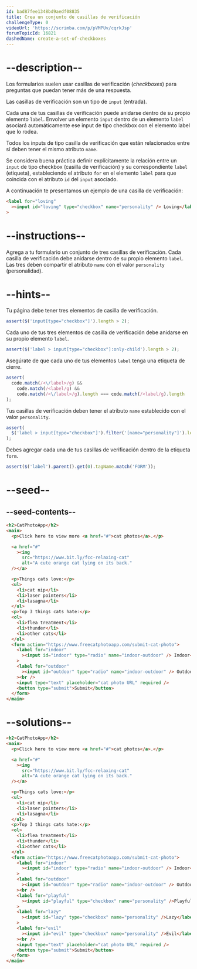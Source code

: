 ```yaml
---
id: bad87fee1348bd9aedf08835
title: Crea un conjunto de casillas de verificación
challengeType: 0
videoUrl: 'https://scrimba.com/p/pVMPUv/cqrkJsp'
forumTopicId: 16821
dashedName: create-a-set-of-checkboxes
---
```


# --description--

Los formularios suelen usar casillas de verificación (<dfn>checkboxes</dfn>) para preguntas que puedan tener más de una respuesta.

Las casillas de verificación son un tipo de `input` (entrada).

Cada una de tus casillas de verificación puede anidarse dentro de su propio elemento `label`. Envolver un elemento `input` dentro de un elemento `label` asociará automáticamente ese input de tipo checkbox con el elemento label que lo rodea.

Todos los inputs de tipo casilla de verificación que están relacionados entre sí deben tener el mismo atributo `name`.

Se considera buena práctica definir explícitamente la relación entre un `input` de tipo checkbox (casilla de verificación) y su correspondiente `label` (etiqueta), estableciendo el atributo `for` en el elemento `label` para que coincida con el atributo `id` del `input` asociado.

A continuación te presentamos un ejemplo de una casilla de verificación:

```html
<label for="loving"
  ><input id="loving" type="checkbox" name="personality" /> Loving</label
>
```

# --instructions--

Agrega a tu formulario un conjunto de tres casillas de verificación. Cada casilla de verificación debe anidarse dentro de su propio elemento `label`. Las tres deben compartir el atributo `name` con el valor `personality` (personalidad).

# --hints--

Tu página debe tener tres elementos de casilla de verificación.

```js
assert($('input[type="checkbox"]').length > 2);
```

Cada uno de tus tres elementos de casilla de verificación debe anidarse en su propio elemento `label`.

```js
assert($('label > input[type="checkbox"]:only-child').length > 2);
```

Asegúrate de que cada uno de tus elementos `label` tenga una etiqueta de cierre.

```js
assert(
  code.match(/<\/label>/g) &&
    code.match(/<label/g) &&
    code.match(/<\/label>/g).length === code.match(/<label/g).length
);
```

Tus casillas de verificación deben tener el atributo `name` establecido con el valor `personality`.

```js
assert(
  $('label > input[type="checkbox"]').filter('[name="personality"]').length > 2
);
```

Debes agregar cada una de tus casillas de verificación dentro de la etiqueta `form`.

```js
assert($('label').parent().get(0).tagName.match('FORM'));
```

# --seed--

## --seed-contents--

```html
<h2>CatPhotoApp</h2>
<main>
  <p>Click here to view more <a href="#">cat photos</a>.</p>

  <a href="#"
    ><img
      src="https://www.bit.ly/fcc-relaxing-cat"
      alt="A cute orange cat lying on its back."
  /></a>

  <p>Things cats love:</p>
  <ul>
    <li>cat nip</li>
    <li>laser pointers</li>
    <li>lasagna</li>
  </ul>
  <p>Top 3 things cats hate:</p>
  <ol>
    <li>flea treatment</li>
    <li>thunder</li>
    <li>other cats</li>
  </ol>
  <form action="https://www.freecatphotoapp.com/submit-cat-photo">
    <label for="indoor"
      ><input id="indoor" type="radio" name="indoor-outdoor" /> Indoor</label
    >
    <label for="outdoor"
      ><input id="outdoor" type="radio" name="indoor-outdoor" /> Outdoor</label
    ><br />
    <input type="text" placeholder="cat photo URL" required />
    <button type="submit">Submit</button>
  </form>
</main>
```

# --solutions--

```html
<h2>CatPhotoApp</h2>
<main>
  <p>Click here to view more <a href="#">cat photos</a>.</p>

  <a href="#"
    ><img
      src="https://www.bit.ly/fcc-relaxing-cat"
      alt="A cute orange cat lying on its back."
  /></a>

  <p>Things cats love:</p>
  <ul>
    <li>cat nip</li>
    <li>laser pointers</li>
    <li>lasagna</li>
  </ul>
  <p>Top 3 things cats hate:</p>
  <ol>
    <li>flea treatment</li>
    <li>thunder</li>
    <li>other cats</li>
  </ol>
  <form action="https://www.freecatphotoapp.com/submit-cat-photo">
    <label for="indoor"
      ><input id="indoor" type="radio" name="indoor-outdoor" /> Indoor</label
    >
    <label for="outdoor"
      ><input id="outdoor" type="radio" name="indoor-outdoor" /> Outdoor</label
    ><br />
    <label for="playful"
      ><input id="playful" type="checkbox" name="personality" />Playful</label
    >
    <label for="lazy"
      ><input id="lazy" type="checkbox" name="personality" />Lazy</label
    >
    <label for="evil"
      ><input id="evil" type="checkbox" name="personality" />Evil</label
    ><br />
    <input type="text" placeholder="cat photo URL" required />
    <button type="submit">Submit</button>
  </form>
</main>
```

